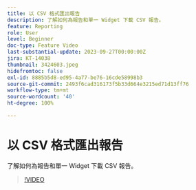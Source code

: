 ```yaml
---
title: 以 CSV 格式匯出報告
description: 了解如何為報告和單一 Widget 下載 CSV 報告。
feature: Reporting
role: User
level: Beginner
doc-type: Feature Video
last-substantial-update: 2023-09-27T00:00:00Z
jira: KT-14038
thumbnail: 3424603.jpeg
hidefromtoc: false
exl-id: 8885b5d8-ed95-4a77-be76-16cde58998b3
source-git-commit: 2493f6cad316173f5b33d664e3215ed71d13ff76
workflow-type: tm+mt
source-wordcount: '40'
ht-degree: 100%

---
```


# 以 CSV 格式匯出報告

了解如何為報告和單一 Widget 下載 CSV 報告。

>[!VIDEO](https://video.tv.adobe.com/v/3439625/?learn=on&captions=chi_hant)
